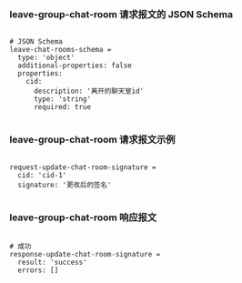 ### leave-group-chat-room 请求报文的 JSON Schema
<pre><code>
# JSON Schema
leave-chat-rooms-schema =
  type: 'object'
  additional-properties: false
  properties:
    cid:
      description: '离开的聊天室id'
      type: 'string'
      required: true

</code></pre>

### leave-group-chat-room 请求报文示例
<pre><code>
request-update-chat-room-signature =
  cid: 'cid-1'
  signature: '更改后的签名'

</code></pre>

### leave-group-chat-room 响应报文
<pre><code>
# 成功
response-update-chat-room-signature =
  result: 'success'
  errors: []

</code></pre>



